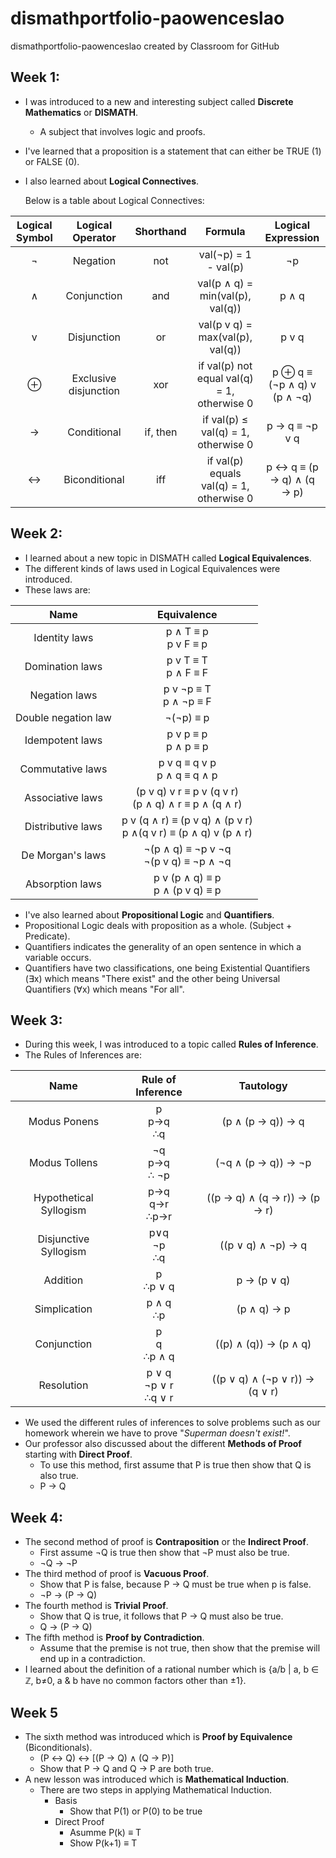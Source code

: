 # dismathportfolio-paowenceslao
dismathportfolio-paowenceslao created by Classroom for GitHub

## Week 1:
- I was introduced to a new and interesting subject called **Discrete Mathematics** or **DISMATH**.
  - A subject that involves logic and proofs.
- I've learned that a proposition is a statement that can either be TRUE (1) or FALSE (0).
- I also learned about **Logical Connectives**. 

  Below is a table about Logical Connectives:

| Logical Symbol  |  Logical Operator     | Shorthand | Formula                                       | Logical Expression            |
| :-------------: |:---------------------:|:---------:|:---------------------------------------------:|:-----------------------------:|
| ¬               | Negation              | not       | val(¬p) = 1 - val(p)                          | ¬p                            |
| ∧               | Conjunction           | and       | val(p ∧ q) = min(val(p), val(q))              | p ∧ q                         |
| v               | Disjunction           | or        | val(p v q) = max(val(p), val(q))              | p v q                         |
| ⊕               | Exclusive disjunction | xor       | if val(p) not equal val(q) = 1, otherwise 0   | p ⊕ q  ≡ (¬p ∧ q) v (p ∧ ¬q)  |
| →               | Conditional           | if, then  | if val(p) ≤ val(q) = 1, otherwise 0           | p → q ≡  ¬p v q               |
| ↔               | Biconditional         | iff       | if val(p) equals val(q) = 1, otherwise 0      | p ↔ q ≡ (p → q) ∧ (q → p)     |

## Week 2:
- I learned about a new topic in DISMATH called **Logical Equivalences**.
- The different kinds of laws used in Logical Equivalences were introduced.
- These laws are: 

|         Name        |                           Equivalence                                 |
|:-------------------:|:--------------------------------------------------------------------: |
|    Identity laws    |                      p ∧ T ≡ p <br> p v F ≡ p                         |
|   Domination laws   |                       p v T ≡ T <br> p ∧ F ≡ F                        |
|    Negation laws    |                     p v ¬p ≡ T <br> p ∧ ¬p ≡ F                        |
| Double negation law |                            ¬(¬p) ≡ p                                  |
|   Idempotent laws   |                       p v p ≡ p <br> p ∧ p ≡ p                        |
|   Commutative laws  |                   p v q ≡ q v p <br> p ∧ q ≡ q ∧ p                    |
|   Associative laws  |       (p v q) v r ≡ p v (q v r) <br> (p ∧ q) ∧ r ≡ p ∧ (q ∧ r)        |
|  Distributive laws  | p v (q ∧ r) ≡ (p v q) ∧ (p v r) <br>  p ∧(q v r) ≡ (p ∧ q) v (p ∧ r)  |
|   De Morgan's laws  |              ¬(p ∧ q) ≡ ¬p v ¬q <br> ¬(p v q) ≡ ¬p ∧ ¬q               |
|   Absorption laws   |                 p v (p ∧ q) ≡ p <br> p ∧ (p v q) ≡ p                  |

- I've also learned about **Propositional Logic** and **Quantifiers**. 
- Propositional Logic deals with proposition as a whole. (Subject + Predicate).
- Quantifiers indicates the generality of an open sentence in which a variable occurs.
- Quantifiers have two classifications, one being Existential Quantifiers (∃x) which means "There exist" and the other being Universal Quantifiers (∀x) which means "For all".

## Week 3:
- During this week, I was introduced to a topic called **Rules of Inference**.
- The Rules of Inferences are:

|          Name          |   Rule of Inference       |            Tautology           |
|:---------------------: |:-------------------------:|:-----------------------------:|
|      Modus Ponens      |       p<br>p→q<br>∴q      |        (p ∧ (p → q)) → q       |
|      Modus Tollens     |     ¬q<br>p→q<br>∴ ¬p     |       (¬q ∧ (p → q)) → ¬p      |
| Hypothetical Syllogism |     p→q<br>q→r<br>∴p→r    |  ((p → q) ∧ (q → r)) → (p → r) |
|  Disjunctive Syllogism |      p∨q<br>¬p<br>∴q      |       ((p ∨ q) ∧ ¬p) → q       |
|        Addition        |       p<br>∴p ∨ q         |           p → (p ∨ q)          |
|      Simplication      |       p ∧ q<br>∴p         |           (p ∧ q) → p          |
|       Conjunction      |      p<br>q<br>∴p ∧ q     |      ((p) ∧ (q)) → (p ∧ q)     |
|       Resolution       | p ∨ q<br>¬p ∨ r<br>∴q ∨ r | ((p ∨ q) ∧ (¬p ∨ r)) → (q ∨ r) |

- We used the different rules of inferences to solve problems such as our homework wherein we have to prove "*Superman doesn't exist!*".
- Our professor also discussed about the different **Methods of Proof** starting with **Direct Proof**.
  - To use this method, first assume that P is true then show that Q is also true.
  - P → Q

## Week 4:
- The second method of proof is **Contraposition** or the **Indirect Proof**.
    - First assume ¬Q is true then show that ¬P must also be true.
    - ¬Q → ¬P
- The third method of proof is **Vacuous Proof**.
  - Show that P is false, because P → Q must be true when p is false.
  - ¬P → (P → Q)
- The fourth method is **Trivial Proof**.
  - Show that Q is true, it follows that P → Q must also be true.
  - Q → (P → Q)
- The fifth method is **Proof by Contradiction**.
  - Assume that the premise is not true, then show that the premise will end up in a contradiction.
- I learned about the definition of a rational number which is {a/b | a, b ∈ ℤ, b≠0, a & b have no common factors other than ±1}.

## Week 5
- The sixth method was introduced which is **Proof by Equivalence** (Biconditionals).
  - (P ↔ Q) ↔ [(P → Q) ∧ (Q → P)]
  - Show that P → Q and Q → P are both true.
- A new lesson was introduced which is **Mathematical Induction**.
  - There are two steps in applying Mathematical Induction.
    - Basis
      - Show that P(1) or P(0) to be true
    - Direct Proof
      - Asumme P(k) ≡ T
      - Show P(k+1) ≡ T
